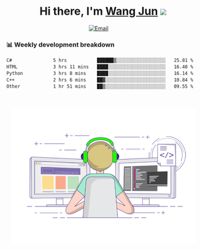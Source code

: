 <!--
**wangjunicode/wangjunicode** is a ✨ _special_ ✨ repository because its `README.md` (this file) appears on your GitHub profile.

Here are some ideas to get you started:

- 🔭 I’m currently working on ...
- 🌱 I’m currently learning ...
- 👯 I’m looking to collaborate on ...
- 🤔 I’m looking for help with ...
- 💬 Ask me about ...
- 📫 How to reach me: ...
- 😄 Pronouns: ...
- ⚡ Fun fact: ...
-->

<h1 align="center">Hi there, I'm <a href="https://www.wangjunicode.com/" target="_blank">Wang Jun</a> <img
src="https://github.com/blackcater/blackcater/raw/main/images/Hi.gif" height="32" /></h1>


<!-- Social icons section -->
<p align="center">
  <a href="mailto:wangjunicode@qq.com"><img height="40px" alt="Email" title="Email" src="https://github.com/blackcater/blackcater/raw/main/images/social-gmail.svg"/></a>
  &#8287;&#8287;&#8287;&#8287;&#8287;
</p>

### 📊 Weekly development breakdown
<!--START_SECTION:waka-->

```txt
C#               5 hrs           ██████▒░░░░░░░░░░░░░░░░░░   25.81 %
HTML             3 hrs 11 mins   ████░░░░░░░░░░░░░░░░░░░░░   16.40 %
Python           3 hrs 8 mins    ████░░░░░░░░░░░░░░░░░░░░░   16.14 %
C++              2 hrs 6 mins    ██▓░░░░░░░░░░░░░░░░░░░░░░   10.84 %
Other            1 hr 51 mins    ██▒░░░░░░░░░░░░░░░░░░░░░░   09.55 %
```

<!--END_SECTION:waka-->


<br/>
<p align="center">
<img align="center" top='60' alt="GIF" src="https://raw.githubusercontent.com/devSouvik/devSouvik/master/gif3.gif" width="480"/>
</p>


